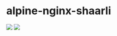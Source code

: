 # alpine-nginx-shaarli

[![](https://images.microbadger.com/badges/version/combro2k/alpine-nginx-shaarli.svg)](https://microbadger.com/images/combro2k/alpine-nginx-shaarli "Get your own version badge on microbadger.com")
[![](https://images.microbadger.com/badges/image/combro2k/alpine-nginx-shaarli.svg)](https://microbadger.com/images/combro2k/alpine-nginx-shaarli "Get your own image badge on microbadger.com")
